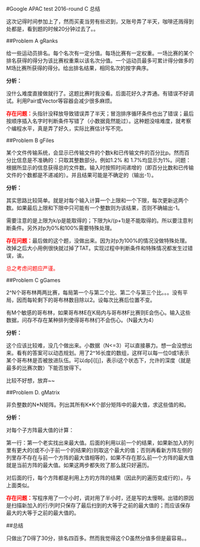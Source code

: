 #Google APAC test 2016-round C 总结

这次记得时间参加上了，然而买麦当劳有些迟到，又账号弄了半天，咖啡还溅得到处都是，看到题的时候20分钟过去了。。

##Problem A gRanks

给一些运动员排名。每个名次有一定分值。每场比赛有一定权重。一场比赛的某个排名获得的得分为该比赛权重乘以该名次分值。一个运动员最多可累计得分做多的M场比赛所获得的得分。给出排名结果，相同名次的按字典序。

**分析：**

没什么难度直接做就行了。这题比赛时我没看。后面花好久才弄通。有错误不好调试。利用Pair或Vector等容器会减少很多麻烦。

<font color="#FF0000">**存在问题：**</font>头指针没释放导致错误弄了半天；冒泡排序循环条件也出了错误；最后按顺序插入名字时判断条件写错了（小数据竟然能过）。这种题没啥难度，就考察个编程水平，真是弄了好久，实际比赛估计写不完。

##Problem B gFiles

某个文件传输系统，会显示已传输文件的个数k和已传输文件的百分比p。然而百分比信息是不准确的：只取其整数部分。例如1.2% 和 1.7%均显示为1%。问题：根据所显示的信息获得总的文件数。输入时按照时间递增的（即百分比数和已传输文件的个数都是不递减的）。并且结果可能是不确定的（输出-1）。

**分析：**

其实思路比较简单。就是对每个输入计算一个上限和一个下限，每次更新这两个数。如果最后上限和下限中只可能有一个整数则为该结果，否则不确输出-1。

需要注意的是上限为k/p是能取得的；下限为k/(p+1)是不能取得的。所以要注意判断条件。另外对p为0%和100%需要特殊处理。

<font color="#FF0000">**存在问题：**</font>最后做的这个题，没做出来。因为对p为100%的情况没做特殊处理。改掉之后大小用例很快就过掉了TAT。实现过程中判断条件和特殊情况都发生过错误，诶。

<font color="#FF0000">总之考虑问题应严谨。</font>

##Problem C gGames

2^N个哥布林两两比赛，每局第一个与第二个比、第二个与第三个比。。。没有平局，因而每轮剩下的哥布林数目除以2。设每次比赛后位置不变。

有M个敏感的哥布林，如果哥布林E在K局内与哥布林F比赛则E会伤心。输入这些数据，问存不存在某种排列使得哥布林们不会伤心。（N最大为4）

**分析：**

这个应该比较难，没几个做出来。小数据（N<=3）可以直接暴力。想一会没想出来。看有的答案可以动态规划。用了2^16长度的数组，这样可以每一位0或1表示某个哥布林是否被放进队伍。可以dp[i][j]，表示i这个状态下，允许的深度（就是最多的比赛次数）下能否放得下。

比较不好想，放弃~~

##Problem D. gMatrix

非负整数的N\*N矩阵。列出其所有K\*K个部分矩阵中的最大值，求这些值的和。

**分析：**

对每个子方阵最大值的计算：

第一行：第一个老实找出来最大值。后面的利用以前一个的结果，如果新加入的列里有更大的(或不小于前一个的结果的)则取这个最大的值；否则再看新方阵左侧的列里存不存在与前一个方阵的最大值相等的，如果不存在那么前一个方阵的最大值就是当前方阵的最大值。如果这两步都失败了那么就只好遍历。

对后面的行，每个方阵都是利用上方的方阵的结果（因此列的遍历变成行的）。与上面类似。

<font color="#FF0000">**存在问题：**</font>写程序用了一个小时，调对用了半小时，还是写的太慢啊。出错的原因是扫描新加入的行/列时只保存了最后扫到的大等于之前的最大值的；而应该保存最大的大等于之前的最大值的。


##总结

只做出了D得了30分，排名四百多。然而我觉得这个D虽然分值多但是最容易。。

</br></br></br></br>